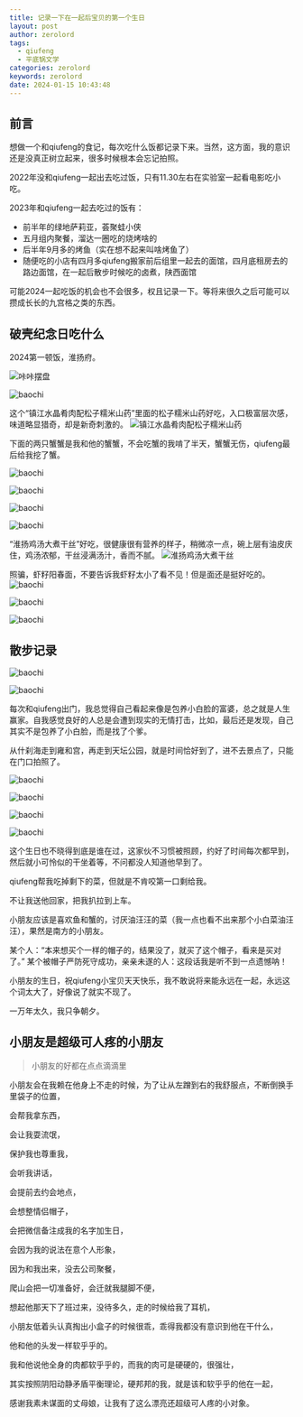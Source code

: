 ```yaml
---
title: 记录一下在一起后宝贝的第一个生日
layout: post
author: zerolord
tags:
  - qiufeng
  - 平底锅文学
categories: zerolord
keywords: zerolord
date: 2024-01-15 10:43:48
---
```

## 前言
想做一个和qiufeng的食记，每次吃什么饭都记录下来。当然，这方面，我的意识还是没真正树立起来，很多时候根本会忘记拍照。

2022年没和qiufeng一起出去吃过饭，只有11.30左右在实验室一起看电影吃小吃。

2023年和qiufeng一起去吃过的饭有：
* 前半年的绿地萨莉亚，荟聚蛙小侠
* 五月组内聚餐，溜达一圈吃的烧烤啥的
* 后半年9月多的烤鱼（实在想不起来叫啥烤鱼了）
* 随便吃的小店有四月多qiufeng搬家前后组里一起去的面馆，四月底租房去的路边面馆，在一起后散步时候吃的卤煮，陕西面馆

可能2024一起吃饭的机会也不会很多，权且记录一下。等将来很久之后可能可以攒成长长的九宫格之类的东西。

## 破壳纪念日吃什么

2024第一顿饭，淮扬府。

![咔咔摆盘](1.jpg)

![baochi](12.pic.jpg)

这个“镇江水晶肴肉配松子糯米山药”里面的松子糯米山药好吃，入口极富层次感，味道略显猎奇，却是新奇刺激的。
![镇江水晶肴肉配松子糯米山药](13.pic.jpg)

下面的两只蟹蟹是我和他的蟹蟹，不会吃蟹的我啃了半天，蟹蟹无伤，qiufeng最后给我挖了蟹。

![baochi](14.pic.jpg)

![baochi](15.pic.jpg)

![baochi](18.pic.jpg)

![baochi](19.pic.jpg)

“淮扬鸡汤大煮干丝”好吃，很健康很有营养的样子，稍微凉一点，碗上层有油皮庆住，鸡汤浓郁，干丝浸满汤汁，香而不腻。
![淮扬鸡汤大煮干丝](16.pic.jpg)

照骗，虾籽阳春面，不要告诉我虾籽太小了看不见！但是面还是挺好吃的。
![baochi](17.pic.jpg)

![baochi](112.pic.jpg)

![baochi](113.pic.jpg)

## 散步记录

![baochi](114.pic.jpg)

![baochi](115.pic.jpg)

每次和qiufeng出门，我总觉得自己看起来像是包养小白脸的富婆，总之就是人生赢家。自我感觉良好的人总是会遭到现实的无情打击，比如，最后还是发现，自己其实不是包养了小白脸，而是找了个爹。

从什刹海走到雍和宫，再走到天坛公园，就是时间恰好到了，进不去景点了，只能在门口拍照了。

![baochi](qiufeng1.jpg)

![baochi](qiufeng2.jpg)

![baochi](qiufeng3.jpg)

![baochi](qiufeng4.jpg)

这个生日也不晓得到底是谁在过，这家伙不习惯被照顾，约好了时间每次都早到，然后就小可怜似的干坐着等，不问都没人知道他早到了。

qiufeng帮我吃掉剩下的菜，但就是不肯咬第一口剩给我。

不让我送他回家，把我扒拉到上车。

小朋友应该是喜欢鱼和蟹的，讨厌油汪汪的菜（我一点也看不出来那个小白菜油汪汪），果然是南方的小朋友。

某个人：“本来想买个一样的帽子的，结果没了，就买了这个帽子，看来是买对了。”
某个被帽子严防死守成功，亲亲未遂的人：这段话我是听不到一点遗憾呐！

小朋友的生日，祝qiufeng小宝贝天天快乐，我不敢说将来能永远在一起，永远这个词太大了，好像说了就实不现了。

一万年太久，我只争朝夕。

## 小朋友是超级可人疼的小朋友

> 小朋友的好都在点点滴滴里

小朋友会在我赖在他身上不走的时候，为了让从左蹭到右的我舒服点，不断倒换手里袋子的位置，

会帮我拿东西，

会让我耍流氓，

保护我也尊重我，

会听我讲话，

会提前去约会地点，

会想整情侣帽子，

会把微信备注成我的名字加生日，

会因为我的说法在意个人形象，

因为和我出来，没去公司聚餐，

爬山会把一切准备好，会迁就我腿脚不便，

想起他那天下了班过来，没待多久，走的时候给我了耳机，

小朋友低着头认真掏出小盒子的时候很乖，乖得我都没有意识到他在干什么，

他和他的头发一样软乎乎的。

我和他说他全身的肉都软乎乎的，而我的肉可是硬硬的，很强壮，

其实按照阴阳动静矛盾平衡理论，硬邦邦的我，就是该和软乎乎的他在一起，

感谢我素未谋面的丈母娘，让我有了这么漂亮还超级可人疼的小对象。
